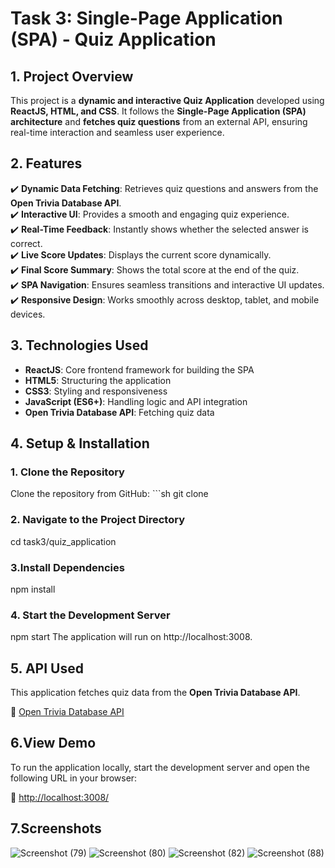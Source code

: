 # Task 3: Single-Page Application (SPA) - Quiz Application  

## 1. Project Overview  
This project is a **dynamic and interactive Quiz Application** developed using **ReactJS, HTML, and CSS**. It follows the **Single-Page Application (SPA) architecture** and **fetches quiz questions** from an external API, ensuring real-time interaction and seamless user experience.  

## 2. Features  
✔️ **Dynamic Data Fetching**: Retrieves quiz questions and answers from the **Open Trivia Database API**.  
✔️ **Interactive UI**: Provides a smooth and engaging quiz experience.  
✔️ **Real-Time Feedback**: Instantly shows whether the selected answer is correct.  
✔️ **Live Score Updates**: Displays the current score dynamically.  
✔️ **Final Score Summary**: Shows the total score at the end of the quiz.  
✔️ **SPA Navigation**: Ensures seamless transitions and interactive UI updates.  
✔️ **Responsive Design**: Works smoothly across desktop, tablet, and mobile devices.  

## 3. Technologies Used  
- **ReactJS**: Core frontend framework for building the SPA  
- **HTML5**: Structuring the application  
- **CSS3**: Styling and responsiveness  
- **JavaScript (ES6+)**: Handling logic and API integration  
- **Open Trivia Database API**: Fetching quiz data  

## 4. Setup & Installation

### 1️. Clone the Repository
Clone the repository from GitHub:
    ```sh
    git clone <your-repo-url>
### 2. Navigate to the Project Directory
cd task3/quiz_application
### 3.Install Dependencies
npm install
### 4. Start the Development Server
npm start
The application will run on http://localhost:3008.
## 5. API Used

This application fetches quiz data from the **Open Trivia Database API**.

🔗 [Open Trivia Database API](https://opentdb.com/api_config.php)
 ## 6.View Demo

To run the application locally, start the development server and open the following URL in your browser:  

🔗 [http://localhost:3008/](http://localhost:3008/)
## 7.Screenshots
![Screenshot (79)](https://github.com/user-attachments/assets/ca26a083-1543-4cab-a167-10db84b7235c)
![Screenshot (80)](https://github.com/user-attachments/assets/040db4b2-009f-41d8-9623-60d0dd4dcdc6)
![Screenshot (82)](https://github.com/user-attachments/assets/ce9755c8-70f4-4a3b-9434-6825474380ec)
![Screenshot (88)](https://github.com/user-attachments/assets/7b8804be-1a1d-438e-9567-c3c734109a05)

